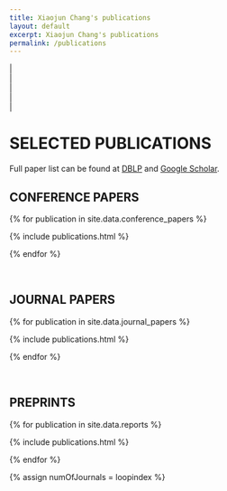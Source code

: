 ```yaml
---
title: Xiaojun Chang's publications
layout: default
excerpt: Xiaojun Chang's publications
permalink: /publications
---
```


| <a href="mailto:cxj273#gmail.com" target="_blank" style="text-align:center; display:block"><i class="fa fa-envelope ai-3x"></i></a> | <a href="{{ site.google_scholar_url }}" target="_blank" style="text-align:center; display:block"><i class="fa fa-google ai-3x"></i></a> | <a href="https://linkedin.com/in/{{ site.linkedin_username }}" target="_blank" style="text-align:center; display:block"><i class="fa fa-linkedin ai-3x"></i></a> | <a href="https://profiles.uts.edu.au/XiaoJun.Chang" target="_blank" style="text-align:center; display:block"><i class="fa fa-graduation-cap ai-3x"></i></a> |

# SELECTED PUBLICATIONS

Full paper list can be found at [DBLP](https://dblp.org/pers/c/Chang:Xiaojun.html) and [Google Scholar](https://scholar.google.com/citations?hl=en&user=8suupocAAAAJ).

## CONFERENCE PAPERS

{% for publication in site.data.conference_papers %}

{% include publications.html %}

{% endfor %}

<p>&nbsp;</p>

## JOURNAL PAPERS

{% for publication in site.data.journal_papers %}

{% include publications.html %}

{% endfor %}

<p>&nbsp;</p>


## PREPRINTS

{% for publication in site.data.reports %}

{% include publications.html %}

{% endfor %}

{% assign numOfJournals = loopindex %}



